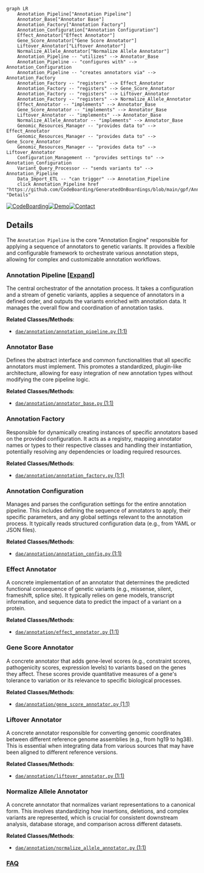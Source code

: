 ```mermaid
graph LR
    Annotation_Pipeline["Annotation Pipeline"]
    Annotator_Base["Annotator Base"]
    Annotation_Factory["Annotation Factory"]
    Annotation_Configuration["Annotation Configuration"]
    Effect_Annotator["Effect Annotator"]
    Gene_Score_Annotator["Gene Score Annotator"]
    Liftover_Annotator["Liftover Annotator"]
    Normalize_Allele_Annotator["Normalize Allele Annotator"]
    Annotation_Pipeline -- "utilizes" --> Annotator_Base
    Annotation_Pipeline -- "configures with" --> Annotation_Configuration
    Annotation_Pipeline -- "creates annotators via" --> Annotation_Factory
    Annotation_Factory -- "registers" --> Effect_Annotator
    Annotation_Factory -- "registers" --> Gene_Score_Annotator
    Annotation_Factory -- "registers" --> Liftover_Annotator
    Annotation_Factory -- "registers" --> Normalize_Allele_Annotator
    Effect_Annotator -- "implements" --> Annotator_Base
    Gene_Score_Annotator -- "implements" --> Annotator_Base
    Liftover_Annotator -- "implements" --> Annotator_Base
    Normalize_Allele_Annotator -- "implements" --> Annotator_Base
    Genomic_Resources_Manager -- "provides data to" --> Effect_Annotator
    Genomic_Resources_Manager -- "provides data to" --> Gene_Score_Annotator
    Genomic_Resources_Manager -- "provides data to" --> Liftover_Annotator
    Configuration_Management -- "provides settings to" --> Annotation_Configuration
    Variant_Query_Processor -- "sends variants to" --> Annotation_Pipeline
    Data_Import_ETL -- "can trigger" --> Annotation_Pipeline
    click Annotation_Pipeline href "https://github.com/CodeBoarding/GeneratedOnBoardings/blob/main/gpf/Annotation_Pipeline.md" "Details"
```

[![CodeBoarding](https://img.shields.io/badge/Generated%20by-CodeBoarding-9cf?style=flat-square)](https://github.com/CodeBoarding/GeneratedOnBoardings)[![Demo](https://img.shields.io/badge/Try%20our-Demo-blue?style=flat-square)](https://www.codeboarding.org/demo)[![Contact](https://img.shields.io/badge/Contact%20us%20-%20contact@codeboarding.org-lightgrey?style=flat-square)](mailto:contact@codeboarding.org)

## Details

The `Annotation Pipeline` is the core "Annotation Engine" responsible for applying a sequence of annotators to genetic variants. It provides a flexible and configurable framework to orchestrate various annotation steps, allowing for complex and customizable annotation workflows.

### Annotation Pipeline [[Expand]](./Annotation_Pipeline.md)
The central orchestrator of the annotation process. It takes a configuration and a stream of genetic variants, applies a sequence of annotators in a defined order, and outputs the variants enriched with annotation data. It manages the overall flow and coordination of annotation tasks.


**Related Classes/Methods**:

- <a href="https://github.com/iossifovlab/gpf/dae/dae/annotation/annotation_pipeline.py#L1-L1" target="_blank" rel="noopener noreferrer">`dae/annotation/annotation_pipeline.py` (1:1)</a>


### Annotator Base
Defines the abstract interface and common functionalities that all specific annotators must implement. This promotes a standardized, plugin-like architecture, allowing for easy integration of new annotation types without modifying the core pipeline logic.


**Related Classes/Methods**:

- <a href="https://github.com/iossifovlab/gpf/dae/dae/annotation/annotator_base.py#L1-L1" target="_blank" rel="noopener noreferrer">`dae/annotation/annotator_base.py` (1:1)</a>


### Annotation Factory
Responsible for dynamically creating instances of specific annotators based on the provided configuration. It acts as a registry, mapping annotator names or types to their respective classes and handling their instantiation, potentially resolving any dependencies or loading required resources.


**Related Classes/Methods**:

- <a href="https://github.com/iossifovlab/gpf/dae/dae/annotation/annotation_factory.py#L1-L1" target="_blank" rel="noopener noreferrer">`dae/annotation/annotation_factory.py` (1:1)</a>


### Annotation Configuration
Manages and parses the configuration settings for the entire annotation pipeline. This includes defining the sequence of annotators to apply, their specific parameters, and any global settings relevant to the annotation process. It typically reads structured configuration data (e.g., from YAML or JSON files).


**Related Classes/Methods**:

- <a href="https://github.com/iossifovlab/gpf/dae/dae/annotation/annotation_config.py#L1-L1" target="_blank" rel="noopener noreferrer">`dae/annotation/annotation_config.py` (1:1)</a>


### Effect Annotator
A concrete implementation of an annotator that determines the predicted functional consequence of genetic variants (e.g., missense, silent, frameshift, splice site). It typically relies on gene models, transcript information, and sequence data to predict the impact of a variant on a protein.


**Related Classes/Methods**:

- <a href="https://github.com/iossifovlab/gpf/dae/dae/annotation/effect_annotator.py#L1-L1" target="_blank" rel="noopener noreferrer">`dae/annotation/effect_annotator.py` (1:1)</a>


### Gene Score Annotator
A concrete annotator that adds gene-level scores (e.g., constraint scores, pathogenicity scores, expression levels) to variants based on the genes they affect. These scores provide quantitative measures of a gene's tolerance to variation or its relevance to specific biological processes.


**Related Classes/Methods**:

- <a href="https://github.com/iossifovlab/gpf/dae/dae/annotation/gene_score_annotator.py#L1-L1" target="_blank" rel="noopener noreferrer">`dae/annotation/gene_score_annotator.py` (1:1)</a>


### Liftover Annotator
A concrete annotator responsible for converting genomic coordinates between different reference genome assemblies (e.g., from hg19 to hg38). This is essential when integrating data from various sources that may have been aligned to different reference versions.


**Related Classes/Methods**:

- <a href="https://github.com/iossifovlab/gpf/dae/dae/annotation/liftover_annotator.py#L1-L1" target="_blank" rel="noopener noreferrer">`dae/annotation/liftover_annotator.py` (1:1)</a>


### Normalize Allele Annotator
A concrete annotator that normalizes variant representations to a canonical form. This involves standardizing how insertions, deletions, and complex variants are represented, which is crucial for consistent downstream analysis, database storage, and comparison across different datasets.


**Related Classes/Methods**:

- <a href="https://github.com/iossifovlab/gpf/dae/dae/annotation/normalize_allele_annotator.py#L1-L1" target="_blank" rel="noopener noreferrer">`dae/annotation/normalize_allele_annotator.py` (1:1)</a>




### [FAQ](https://github.com/CodeBoarding/GeneratedOnBoardings/tree/main?tab=readme-ov-file#faq)